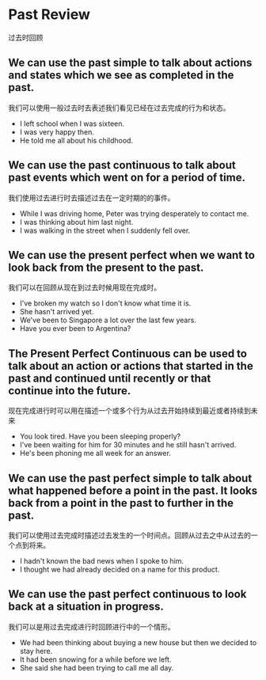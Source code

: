 # Past Review
过去时回顾


## We can use the past simple to talk about actions and states which we see as completed in the past.
我们可以使用一般过去时去表述我们看见已经在过去完成的行为和状态。


* I left school when I was sixteen.
* I was very happy then.
* He told me all about his childhood.


## We can use the past continuous to talk about past events which went on for a period of time.
我们使用过去进行时去描述过去在一定时期的的事件。


* While I was driving home, Peter was trying desperately to contact me. 
* I was thinking about him last night.
* I was walking in the street when I suddenly fell over.


## We can use the present perfect when we want to look back from the present to the past.
我们可以在回顾从现在到过去时候用现在完成时。


* I've broken my watch so I don't know what time it is. 
* She hasn't arrived yet.
* We've been to Singapore a lot over the last few years.
* Have you ever been to Argentina?


## The Present Perfect Continuous can be used to talk about an action or actions that started in the past and continued until recently or that continue into the future.
现在完成进行时可以用在描述一个或多个行为从过去开始持续到最近或者持续到未来


* You look tired. Have you been sleeping properly?
* I've been waiting for him for 30 minutes and he still hasn't arrived.
* He's been phoning me all week for an answer.


## We can use the past perfect simple to talk about what happened before a point in the past. It looks back from a point in the past to further in the past.
我们可以使用过去完成时描述过去发生的一个时间点。回顾从过去之中从过去的一个点到将来。


* I hadn't known the bad news when I spoke to him.
* I thought we had already decided on a name for this product. 


## We can use the past perfect continuous to look back at a situation in progress.
我们可以是用过去完成进行时回顾进行中的一个情形。


* We had been thinking about buying a new house but then we decided to stay here.
* It had been snowing for a while before we left.
* She said she had been trying to call me all day.

